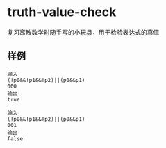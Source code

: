 # truth-value-check
复习离散数学时随手写的小玩具，用于检验表达式的真值

## 样例
	输入
	(!p0&&!p1&&!p2)||(p0&&p1)
	000
	输出
	true
	
	输入
	(!p0&&!p1&&!p2)||(p0&&p1)
	001
	输出
	false
